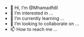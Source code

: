 - 👋 Hi, I’m @Mhamadfdll
- 👀 I’m interested in ...
- 🌱 I’m currently learning ...
- 💞️ I’m looking to collaborate on ...
- 📫 How to reach me ...

<!---
Mhamadfdll/Mhamadfdll is a ✨ special ✨ repository because its `README.md` (this file) appears on your GitHub profile.
You can click the Preview link to take a look at your changes.
---yes 
